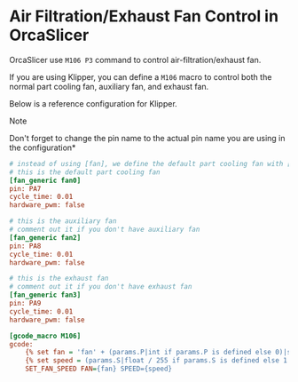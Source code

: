 # Air Filtration/Exhaust Fan Control in OrcaSlicer

OrcaSlicer use `M106 P3` command to control air-filtration/exhaust fan.

If you are using Klipper, you can define a `M106` macro to control both the normal part cooling fan, auxiliary fan, and exhaust fan.

Below is a reference configuration for Klipper.

> [!NOTE]
> Don't forget to change the pin name to the actual pin name you are using in the configuration*

```ini
# instead of using [fan], we define the default part cooling fan with [fan_generic] here
# this is the default part cooling fan
[fan_generic fan0]
pin: PA7
cycle_time: 0.01
hardware_pwm: false

# this is the auxiliary fan
# comment out it if you don't have auxiliary fan
[fan_generic fan2]
pin: PA8
cycle_time: 0.01
hardware_pwm: false

# this is the exhaust fan
# comment out it if you don't have exhaust fan
[fan_generic fan3]
pin: PA9
cycle_time: 0.01
hardware_pwm: false

[gcode_macro M106]
gcode:
    {% set fan = 'fan' + (params.P|int if params.P is defined else 0)|string %}
    {% set speed = (params.S|float / 255 if params.S is defined else 1.0) %}
    SET_FAN_SPEED FAN={fan} SPEED={speed}
```